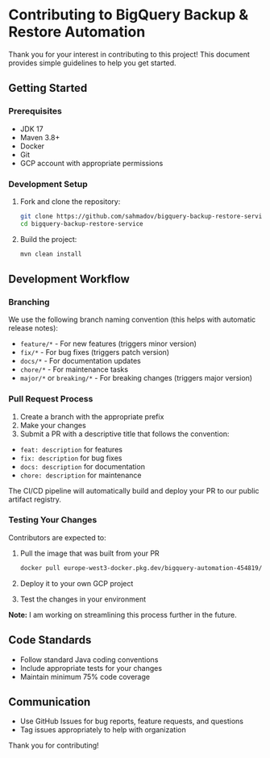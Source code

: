 # Contributing to BigQuery Backup & Restore Automation

Thank you for your interest in contributing to this project! This document provides simple guidelines to help you get started.

## Getting Started

### Prerequisites

- JDK 17
- Maven 3.8+
- Docker
- Git
- GCP account with appropriate permissions

### Development Setup

1. Fork and clone the repository:
   ```bash
   git clone https://github.com/sahmadov/bigquery-backup-restore-service.git
   cd bigquery-backup-restore-service
   ```

2. Build the project:
   ```bash
   mvn clean install
   ```

## Development Workflow

### Branching

We use the following branch naming convention (this helps with automatic release notes):

- `feature/*` - For new features (triggers minor version)
- `fix/*` - For bug fixes (triggers patch version)
- `docs/*` - For documentation updates
- `chore/*` - For maintenance tasks
- `major/*` or `breaking/*` - For breaking changes (triggers major version)

### Pull Request Process

1. Create a branch with the appropriate prefix
2. Make your changes
3. Submit a PR with a descriptive title that follows the convention:
  - `feat: description` for features
  - `fix: description` for bug fixes
  - `docs: description` for documentation
  - `chore: description` for maintenance

The CI/CD pipeline will automatically build and deploy your PR to our public artifact registry.

### Testing Your Changes

Contributors are expected to:

1. Pull the image that was built from your PR
   ```bash
   docker pull europe-west3-docker.pkg.dev/bigquery-automation-454819/bigquery-service-repo/bigquery-backup-restore-service:your-pr-tag
   ```

2. Deploy it to your own GCP project
3. Test the changes in your environment

**Note:** I am working on streamlining this process further in the future.

## Code Standards

- Follow standard Java coding conventions
- Include appropriate tests for your changes
- Maintain minimum 75% code coverage

## Communication

- Use GitHub Issues for bug reports, feature requests, and questions
- Tag issues appropriately to help with organization

Thank you for contributing!